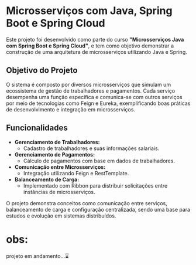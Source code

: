 # Microsserviços com Java, Spring Boot e Spring Cloud

Este projeto foi desenvolvido como parte do curso **"Microsserviços Java com Spring Boot e Spring Cloud"**, e tem como objetivo demonstrar a construção de uma arquitetura de microsserviços utilizando Java e Spring.

## Objetivo do Projeto
O sistema é composto por diversos microsserviços que simulam um ecossistema de gestão de trabalhadores e pagamentos. Cada serviço desempenha uma função específica e comunica-se com outros serviços por meio de tecnologias como Feign e Eureka, exemplificando boas práticas de desenvolvimento e integração em microsserviços.

## Funcionalidades
- **Gerenciamento de Trabalhadores:**
  - Cadastro de trabalhadores e suas informações salariais.
- **Gerenciamento de Pagamentos:**
  - Cálculo de pagamentos com base em dados de trabalhadores.
- **Comunicação entre Microsserviços:**
  - Integração utilizando Feign e RestTemplate.
- **Balanceamento de Carga:**
  - Implementado com Ribbon para distribuir solicitações entre instâncias de microsserviços.

O projeto demonstra conceitos como comunicação entre serviços, balanceamento de carga e configuração centralizada, sendo uma base para estudos e evolução em sistemas distribuídos.

# obs:
projeto em andamento...⌛
